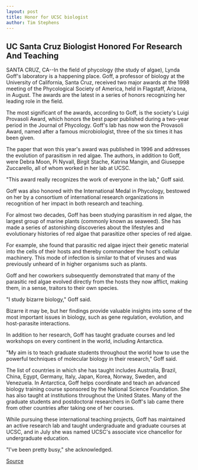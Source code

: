 ```yaml
---
layout: post
title: Honor for UCSC biologist
author: Tim Stephens
---
```


## UC Santa Cruz Biologist Honored For Research And Teaching

SANTA CRUZ, CA--In the field of phycology (the study of algae), Lynda Goff's laboratory is a happening place. Goff, a professor of biology at the University of California, Santa Cruz, received two major awards at the 1998 meeting of the Phycological Society of America, held in Flagstaff, Arizona, in August. The awards are the latest in a series of honors recognizing her leading role in the field.

The most significant of the awards, according to Goff, is the society's Luigi Provasoli Award, which honors the best paper published during a two-year period in the Journal of Phycology. Goff's lab has now won the Provasoli Award, named after a famous microbiologist, three of the six times it has been given.

The paper that won this year's award was published in 1996 and addresses the evolution of parasitism in red algae. The authors, in addition to Goff, were Debra Moon, Pi Nyvall, Birgit Stache, Katrina Mangin, and Giuseppe Zuccarello, all of whom worked in her lab at UCSC.

"This award really recognizes the work of everyone in the lab," Goff said.

Goff was also honored with the International Medal in Phycology, bestowed on her by a consortium of international research organizations in recognition of her impact in both research and teaching.

For almost two decades, Goff has been studying parasitism in red algae, the largest group of marine plants (commonly known as seaweed). She has made a series of astonishing discoveries about the lifestyles and evolutionary histories of red algae that parasitize other species of red algae.

For example, she found that parasitic red algae inject their genetic material into the cells of their hosts and thereby commandeer the host's cellular machinery. This mode of infection is similar to that of viruses and was previously unheard of in higher organisms such as plants.

Goff and her coworkers subsequently demonstrated that many of the parasitic red algae evolved directly from the hosts they now afflict, making them, in a sense, traitors to their own species.

"I study bizarre biology," Goff said.

Bizarre it may be, but her findings provide valuable insights into some of the most important issues in biology, such as gene regulation, evolution, and host-parasite interactions.

In addition to her research, Goff has taught graduate courses and led workshops on every continent in the world, including Antarctica.

"My aim is to teach graduate students throughout the world how to use the powerful techniques of molecular biology in their research," Goff said.

The list of countries in which she has taught includes Australia, Brazil, China, Egypt, Germany, Italy, Japan, Korea, Norway, Sweden, and Venezuela. In Antarctica, Goff helps coordinate and teach an advanced biology training course sponsored by the National Science Foundation. She has also taught at institutions throughout the United States. Many of the graduate students and postdoctoral researchers in Goff's lab came there from other countries after taking one of her courses.

While pursuing these international teaching projects, Goff has maintained an active research lab and taught undergraduate and graduate courses at UCSC, and in July she was named UCSC's associate vice chancellor for undergraduate education.

"I've been pretty busy," she acknowledged.

[Source](http://www1.ucsc.edu/news_events/press_releases/archive/98-99/09-98/goff.htm "Permalink to UC Santa Cruz: Honor for UCSC biologist")